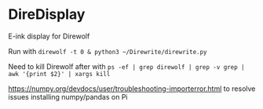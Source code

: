 # DireDisplay
E-ink display for Direwolf

Run with `direwolf -t 0 & python3 ~/Direwrite/direwrite.py`

Need to kill Direwolf after with `ps -ef | grep direwolf | grep -v grep | awk '{print $2}' | xargs kill`

https://numpy.org/devdocs/user/troubleshooting-importerror.html to resolve issues installing numpy/pandas on Pi